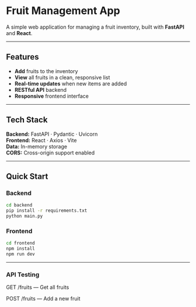 # Fruit Management App

A simple web application for managing a fruit inventory, built with **FastAPI** and **React**.

---

## Features

- **Add** fruits to the inventory  
- **View** all fruits in a clean, responsive list  
- **Real-time updates** when new items are added  
- **RESTful API** backend  
- **Responsive** frontend interface  

---

## Tech Stack

**Backend:** FastAPI · Pydantic · Uvicorn  
**Frontend:** React · Axios · Vite  
**Data:** In-memory storage  
**CORS:** Cross-origin support enabled  

---

## Quick Start

### Backend

```bash
cd backend
pip install -r requirements.txt
python main.py
```

### Frontend

```bash
cd frontend
npm install
npm run dev
```

---

### API Testing

GET /fruits — Get all fruits

POST /fruits — Add a new fruit


